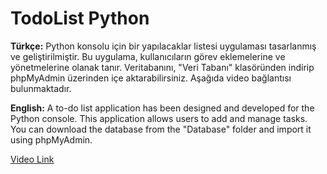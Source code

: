 # TodoList Python

**Türkçe:**
Python konsolu için bir yapılacaklar listesi uygulaması tasarlanmış ve geliştirilmiştir. Bu uygulama, kullanıcıların görev eklemelerine ve yönetmelerine olanak tanır. Veritabanını, "Veri Tabanı" klasöründen indirip phpMyAdmin üzerinden içe aktarabilirsiniz. Aşağıda video bağlantısı bulunmaktadır.

**English:**
A to-do list application has been designed and developed for the Python console. This application allows users to add and manage tasks. You can download the database from the "Database" folder and import it using phpMyAdmin.

[Video Link](https://www.youtube.com/watch?v=lbFFBBXnUmg)
